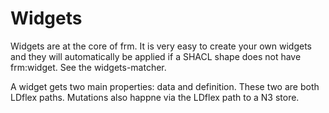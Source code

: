 # Widgets

Widgets are at the core of frm. It is very easy to create your own widgets and they will automatically be applied if a SHACL shape does not have frm:widget. See the widgets-matcher. 

A widget gets two main properties: data and definition. These two are both LDflex paths. Mutations also happne via the LDflex path to a N3 store.